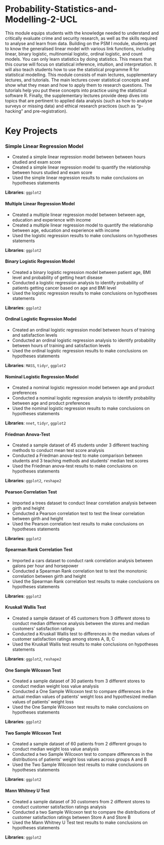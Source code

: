 # Probability-Statistics-and-Modelling-2-UCL

This module equips students with the knowledge needed to understand and critically evaluate crime and security research, as well as the skills required to analyse and learn from data. Building on the PSM I module, students get to know the generalised linear model with various link functions, including linear, binary logistic, multinomial logistic, ordinal logistic, and count models. You can only learn statistics by doing statistics. This means that this course will focus on statistical inference, intuition, and interpretation. It will also teach students how to use the statistical programme R for statistical modelling. This module consists of main lectures, supplementary lectures, and tutorials. The main lectures cover statistical concepts and show what they mean and how to apply them to research questions. The tutorials help you put these concepts into practice using the statistical software R. Finally, the supplementary lectures provide deep dives into topics that are pertinent to applied data analysis (such as how to analyse surveys or missing data) and ethical research practices (such as “p-hacking” and pre-registration).

# Key Projects 

### Simple Linear Regression Model
* Created a simple linear regression model between between hours studied and exam score
* Created a simple linear regression model to quantify the relationship between hours studied and exam score
* Used the simple linear regression results to make conclusions on hypotheses statements

**Libraries**: `ggplot2`

#### Multiple Linear Regression Model
* Created a multiple linear regression model between between age, education and experience with income
* Created a multiple linear regression model to quantify the relationship between age, education and experience with income
* Used the logistic regression results to make conclusions on hypotheses statements

**Libraries**: `ggplot2`

#### Binary Logistic Regression Model
* Created a binary logistic regression model between patient age, BMI level and probability of getting heart disease
* Conducted a logistic regression analysis to identify probability of patients getting cancer based on age and BMI level
* Used the logistic regression results to make conclusions on hypotheses statements

**Libraries**: `ggplot2`

#### Ordinal Logistic Regression Model
* Created an ordinal logistic regression model between hours of training and satisfaction levels
* Conducted an ordinal logistic regression analysis to identify probability between hours of training and satisfaction levels
* Used the ordinal logistic regression results to make conclusions on hypotheses statements

**Libraries**: `MASS`, `tidyr`, `ggplot2`

#### Nominal Logistic Regression Model
* Created a nominal logistic regression model between age and product preferences
* Conducted a nominal logistic regression analysis to identify probability between age and product preferences
* Used the nominal logistic regression results to make conclusions on hypotheses statements

**Libraries**: `nnet`, `tidyr`, `ggplot2`

#### Friedman Anova-Test
* Created a sample dataset of 45 students under 3 different teaching methods to conduct mean test score analysis 
* Conducted a Friedman anova-test to make comparison between students and 3 teaching methods and students' median test scores
* Used the Friedman anova-test results to make conclusions on hypotheses statements

**Libraries**: `ggplot2`, `reshape2`

#### Pearson Correlation Test
* Imported a trees dataset to conduct linear correlation analysis between girth and height
* Conducted a Pearson correlation test to test the linear correlation between girth and height
* Used the Pearson correlation test results to make conclusions on hypotheses statements

**Libraries**: `ggplot2`

#### Spearman Rank Correlation Test
* Imported a cars dataset to conduct rank correlation analysis between galons per hour and horsepower
* Conducted a Spearman Rank correlation test to test the monotonic correlation between girth and height
* Used the Spearman Rank correlation test results to make conclusions on hypotheses statements

**Libraries**: `ggplot2`

#### Kruskall Wallis Test
* Created a sample dataset of 45 customers from 3 different stores to conduct median difference analysis between the stores and median customers' satisfaction ratings
* Conducted a Kruskall Wallis test to differences in the median values of customer satisfaction ratings among stores A, B, C
* Used the Kruskall Wallis test results to make conclusions on hypotheses statements
  
**Libraries**: `ggplot2`, `reshape2`

#### One Sample Wilcoxon Test
* Created a sample dataset of 30 patients from 3 different stores to conduct median weight loss value analysis
* Conducted a One Sample Wilcoxon test to compare differences in the actual median values of patients' weight loss and hypothesized median values of patients' weight loss
* Used the One Sample Wilcoxon test results to make conclusions on hypotheses statements

**Libraries**: `ggplot2`

#### Two Sample Wilcoxon Test
* Created a sample dataset of 60 patients from 2 different groups to conduct median weight loss value analysis
* Conducted a two Sample Wilcoxon test to compare differences in the distributions of patients' weight loss values across groups A and B
* Used the Two Sample Wilcoxon test results to make conclusions on hypotheses statements

**Libraries**: `ggplot2`

#### Mann Whitney U Test
* Created a sample dataset of 30 customers from 2 different stores to conduct customer satisfaction ratings analysis
* Conducted a two Sample Wilcoxon test to compare the distributions of customer satisfaction ratings between Store A and Store B
* Used the Mann Whitney U Test test results to make conclusions on hypotheses statements

**Libraries**: `ggplot2`


